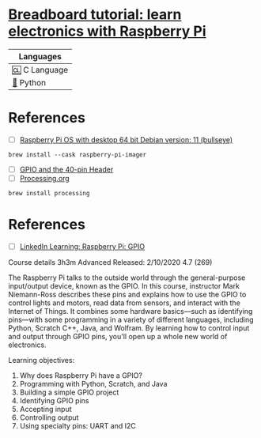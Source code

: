 # [Breadboard tutorial: learn electronics with Raspberry Pi](https://magpi.raspberrypi.com/articles/breadboard-tutorial)

| Languages |
|-|
| [:cl:](c) C Language |
| [:snake:](python) Python |

# References

- [ ] [Raspberry Pi OS with desktop 64 bit Debian version: 11 (bullseye)](https://downloads.raspberrypi.org/raspios_arm64/images/raspios_arm64-2023-05-03/2023-05-03-raspios-bullseye-arm64.img.xz)
```
brew install --cask raspberry-pi-imager
```
- [ ] [GPIO and the 40-pin Header](https://www.raspberrypi.com/documentation/computers/os.html#gpio-and-the-40-pin-header)
- [ ] [Processing.org](https://processing.org)
```
brew install processing
```

# References

- [ ] [LinkedIn Learning: Raspberry Pi: GPIO](https://www.linkedin.com/learning/raspberry-pi-gpio-2)

Course details 3h3m Advanced Released: 2/10/2020 4.7 (269)

The Raspberry Pi talks to the outside world through the general-purpose input/output device, known as the GPIO. In this course, instructor Mark Niemann-Ross describes these pins and explains how to use the GPIO to control lights and motors, read data from sensors, and interact with the Internet of Things. It combines some hardware basics—such as identifying pins—with some programming in a variety of different languages, including Python, Scratch C++, Java, and Wolfram. By learning how to control input and output through GPIO pins, you'll open up a whole new world of electronics.

Learning objectives:
1. Why does Raspberry Pi have a GPIO?
1. Programming with Python, Scratch, and Java
1. Building a simple GPIO project
1. Identifying GPIO pins
1. Accepting input
1. Controlling output
1. Using specialty pins: UART and I2C

